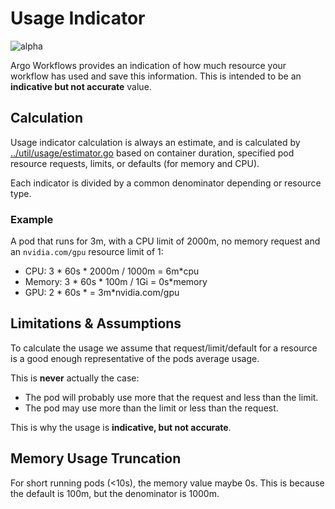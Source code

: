 # Usage Indicator

![alpha](assets/alpha.svg)

Argo Workflows provides an indication of how much resource your workflow has used and save this information. This is intended to be an **indicative but not accurate** value. 

## Calculation

Usage indicator calculation is always an estimate, and is calculated by [../util/usage/estimator.go](../util/usage/estimator.go) based on container duration, specified pod resource requests, limits, or defaults (for memory and CPU). 

Each indicator is divided by a common denominator depending or resource type.

### Example

A pod that runs for 3m, with a CPU limit of 2000m, no memory request and an `nvidia.com/gpu` resource limit of 1:

* CPU: 3 * 60s * 2000m / 1000m = 6m*cpu
* Memory: 3 * 60s * 100m / 1Gi = 0s*memory
* GPU: 2 * 60s * = 3m*nvidia.com/gpu

## Limitations & Assumptions

To calculate the usage we assume that request/limit/default for a resource is a good enough representative of the pods average usage.

This is **never** actually the case:

* The pod will probably use more that the request and less than the limit.
* The pod may use more than the limit or less than the request.

This is why the usage is **indicative, but not accurate**.

## Memory Usage Truncation

For short running pods (<10s), the memory value maybe 0s. This is because the default is 100m, but the denominator is 1000m. 